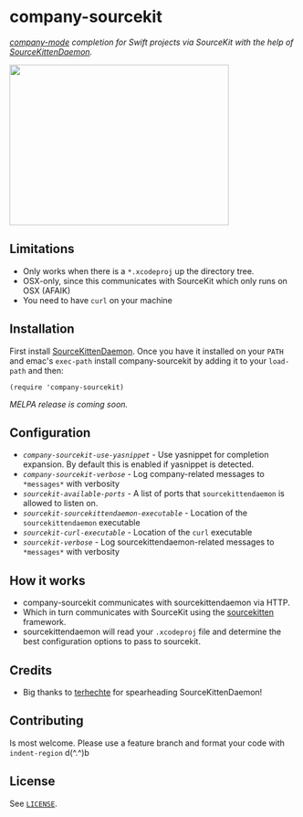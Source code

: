 # company-sourcekit

_[company-mode][company] completion for Swift projects via SourceKit with the help of [SourceKittenDaemon][sourcekittendaemon]._

<img src="https://raw.githubusercontent.com/nathankot/company-sourcekit/master/cap.gif" width="384" height="281" />

## Limitations

* Only works when there is a `*.xcodeproj` up the directory tree.
* OSX-only, since this communicates with SourceKit which only runs on OSX (AFAIK)
* You need to have `curl` on your machine

## Installation

First install [SourceKittenDaemon][sourcekittendaemon]. Once you have it
installed on your `PATH` and emac's `exec-path` install company-sourcekit by
adding it to your `load-path` and then:

```elisp
(require 'company-sourcekit)
```

_MELPA release is coming soon._

## Configuration

* _`company-sourcekit-use-yasnippet`_ - Use yasnippet for completion expansion. By default this is enabled if yasnippet is detected.
* _`company-sourcekit-verbose`_ - Log company-related messages to `*messages*` with verbosity
* _`sourcekit-available-ports`_ - A list of ports that `sourcekittendaemon` is allowed to listen on.
* _`sourcekit-sourcekittendaemon-executable`_ - Location of the `sourcekittendaemon` executable
* _`sourcekit-curl-executable`_ - Location of the `curl` executable
* _`sourcekit-verbose`_ - Log sourcekittendaemon-related messages to `*messages*` with verbosity

## How it works

* company-sourcekit communicates with sourcekittendaemon via HTTP.
* Which in turn communicates with SourceKit using the [sourcekitten][sourcekitten] framework.
* sourcekittendaemon will read your `.xcodeproj` file and determine the best configuration options to pass to sourcekit.

## Credits

* Big thanks to [terhechte][terhechte] for spearheading SourceKittenDaemon!

[terhechte]: https://github.com/terhechte
[company]: https://github.com/company-mode/company-mode
[sourcekittendaemon]: https://github.com/terhechte/SourceKittenDaemon
[sourcekitten]: https://github.com/jpsim/SourceKitten

## Contributing

Is most welcome. Please use a feature branch and format your code with
`indent-region` d(^.^)b

## License

See [`LICENSE`](https://github.com/nathankot/company-sourcekit/blob/master/LICENSE).
